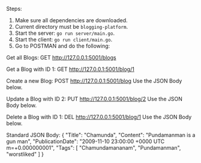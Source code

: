 Steps:
1. Make sure all dependencies are downloaded.
2. Current directory must be `blogging-platform`.
3. Start the server: `go run server/main.go`.
4. Start the client: `go run client/main.go`.
5. Go to POSTMAN and do the following:


Get all Blogs:
GET http://127.0.0.1:5001/blogs

Get a Blog with ID 1:
GET http://127.0.0.1:5001/blog/1

Create a new Blog:
POST http://127.0.0.1:5001/blog
Use the JSON Body below.

Update a Blog with ID 2:
PUT http://127.0.0.1:5001/blog/2
Use the JSON Body below.

Delete a Blog with ID 1:
DEL http://127.0.0.1:5001/blog/1
Use the JSON Body below.


Standard JSON Body:
{
    "Title": "Chamunda",
    "Content": "Pundamanman is a gun man",
    "PublicationDate": "2009-11-10 23:00:00 +0000 UTC m=+0.000000001",
    "Tags": [
        "Chamundamananam",
        "Pundamanman",
        "worstliked"
    ]
}